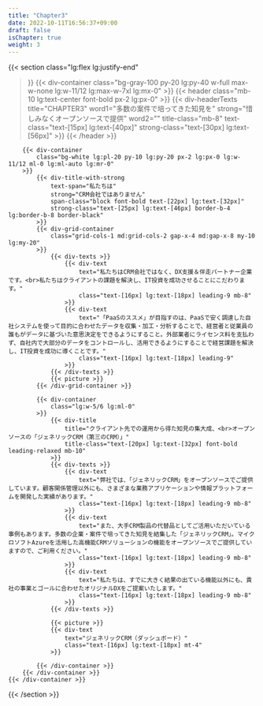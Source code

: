 ```yaml
---
title: "Chapter3"
date: 2022-10-11T16:56:37+09:00
draft: false
isChapter: true
weight: 3
---
```

{{< section
    class="lg:flex lg:justify-end"
>}}
    {{< div-container 
        class="bg-gray-100 py-20 lg:py-40 w-full max-w-none lg:w-11/12 lg:max-w-7xl lg:mx-0"
    >}}
        {{< header
            class="mb-10 lg:text-center font-bold px-2 lg:px-0"
        >}}
            {{< div-headerTexts
                title="CHAPTER3"
                word1="多数の案件で培ってきた知見を"
                strong="惜しみなくオープンソースで提供"
                word2=""
                title-class="mb-8"
                text-class="text-[15px] lg:text-[40px]"
                strong-class="text-[30px] lg:text-[56px]"
            >}}
        {{< /header >}}

        {{< div-container
            class="bg-white lg:pl-20 py-10 lg:py-20 px-2 lg:px-0 lg:w-11/12 ml-0 lg:ml-auto lg:mr-0"
        >}}
            {{< div-title-with-strong 
                text-span="私たちは"
                strong="CRM会社ではありません"
                span-class="block font-bold text-[22px] lg:text-[32px]"
                strong-class="text-[25px] lg:text-[46px] border-b-4 lg:border-b-8 border-black"
            >}}
            {{< div-grid-container 
                class="grid-cols-1 md:grid-cols-2 gap-x-4 md:gap-x-8 my-10 lg:my-20"
            >}}
                {{< div-texts >}}
                    {{< div-text
                        text="私たちはCRM会社ではなく、DX支援＆伴走パートナー企業です。<br>私たちはクライアントの課題を解決し、IT投資を成功させることにこだわります。"
                        class="text-[16px] lg:text-[18px] leading-9 mb-8"
                    >}} 
                    {{< div-text
                        text="「PaaSのススメ」が目指すのは、PaaSで安く調達した自社システムを使って目的に合わせたデータを収集・加工・分析することで、経営者と従業員の誰もがデータに基づいた意思決定をできるようにすること。外部業者にライセンス料を支払わず、自社内で大部分のデータをコントロールし、活用できるようにすることで経営課題を解決し、IT投資を成功に導くことです。" 
                        class="text-[16px] lg:text-[18px] leading-9"
                    >}} 
                {{< /div-texts >}}
                {{< picture >}}
            {{< /div-grid-container >}}

            {{< div-container
                class="lg:w-5/6 lg:ml-0"
            >}}
                {{< div-title
                    title="クライアント先での運用から得た知見の集大成、<br>オープンソースの「ジェネリックCRM（第三のCRM）」"
                    title-class="text-[20px] lg:text-[32px] font-bold leading-relaxed mb-10"
                >}}
                {{< div-texts >}}
                    {{< div-text
                        text="弊社では、「ジェネリックCRM」をオープンソースでご提供しています。顧客関係管理以外にも、さまざまな業務アプリケーションや情報プラットフォームを開発した実績があります。"
                        class="text-[16px] lg:text-[18px] leading-9 mb-8"
                    >}} 
                    {{< div-text
                        text="また、大手CRM製品の代替品としてご活用いただいている事例もあります。多数の企業・案件で培ってきた知見を結集した「ジェネリックCRM」。マイクロソフトAzureを活用した高機能CRMソリューションの機能をオープンソースでご提供していますので、ご利用ください。"
                        class="text-[16px] lg:text-[18px] leading-9 mb-8"
                    >}} 
                    {{< div-text
                        text="私たちは、すでに大きく結果の出ている機能以外にも、貴社の事業とゴールに合わせたオリジナルDXをご提案いたします。"
                        class="text-[16px] lg:text-[18px] leading-9 mb-8"
                    >}} 
                {{< /div-texts >}}

                {{< picture >}}
                {{< div-text
                    text="ジェネリックCRM（ダッシュボード）"
                    class="text-[16px] lg:text-[18px] mt-4"
                >}} 

            {{< /div-container >}}
        {{< /div-container >}}
    {{< /div-container >}}
{{< /section >}}

